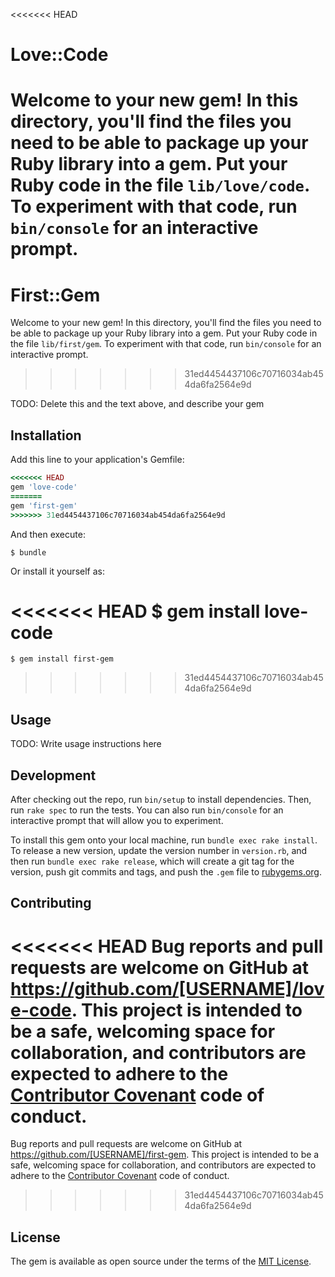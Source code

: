 <<<<<<< HEAD
# Love::Code

Welcome to your new gem! In this directory, you'll find the files you need to be able to package up your Ruby library into a gem. Put your Ruby code in the file `lib/love/code`. To experiment with that code, run `bin/console` for an interactive prompt.
=======
# First::Gem

Welcome to your new gem! In this directory, you'll find the files you need to be able to package up your Ruby library into a gem. Put your Ruby code in the file `lib/first/gem`. To experiment with that code, run `bin/console` for an interactive prompt.
>>>>>>> 31ed4454437106c70716034ab454da6fa2564e9d

TODO: Delete this and the text above, and describe your gem

## Installation

Add this line to your application's Gemfile:

```ruby
<<<<<<< HEAD
gem 'love-code'
=======
gem 'first-gem'
>>>>>>> 31ed4454437106c70716034ab454da6fa2564e9d
```

And then execute:

    $ bundle

Or install it yourself as:

<<<<<<< HEAD
    $ gem install love-code
=======
    $ gem install first-gem
>>>>>>> 31ed4454437106c70716034ab454da6fa2564e9d

## Usage

TODO: Write usage instructions here

## Development

After checking out the repo, run `bin/setup` to install dependencies. Then, run `rake spec` to run the tests. You can also run `bin/console` for an interactive prompt that will allow you to experiment.

To install this gem onto your local machine, run `bundle exec rake install`. To release a new version, update the version number in `version.rb`, and then run `bundle exec rake release`, which will create a git tag for the version, push git commits and tags, and push the `.gem` file to [rubygems.org](https://rubygems.org).

## Contributing

<<<<<<< HEAD
Bug reports and pull requests are welcome on GitHub at https://github.com/[USERNAME]/love-code. This project is intended to be a safe, welcoming space for collaboration, and contributors are expected to adhere to the [Contributor Covenant](contributor-covenant.org) code of conduct.
=======
Bug reports and pull requests are welcome on GitHub at https://github.com/[USERNAME]/first-gem. This project is intended to be a safe, welcoming space for collaboration, and contributors are expected to adhere to the [Contributor Covenant](contributor-covenant.org) code of conduct.
>>>>>>> 31ed4454437106c70716034ab454da6fa2564e9d


## License

The gem is available as open source under the terms of the [MIT License](http://opensource.org/licenses/MIT).

